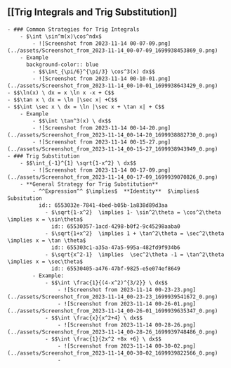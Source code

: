## [[Trig Integrals and Trig Substitution]]
	- ### Common Strategies for Trig Integrals
		- $\int \sin^m(x)\cos^ndx$
			- ![Screenshot from 2023-11-14 00-07-09.png](../assets/Screenshot_from_2023-11-14_00-07-09_1699938453869_0.png)
		- Example
		  background-color:: blue
			- $$\int_{\pi/6}^{\pi/3} \cos^3(x) dx$$
			- ![Screenshot from 2023-11-14 00-10-01.png](../assets/Screenshot_from_2023-11-14_00-10-01_1699938643429_0.png)
	- $$\ln(x) \ dx = x \ln x -x + C$$
	- $$\tan x \ dx = \ln |\sec x| +C$$
	- $$\int \sec x \ dx = \ln |\sec x + \tan x| + C$$
		- Example
			- $$\int \tan^3(x) \ dx$$
			- ![Screenshot from 2023-11-14 00-14-20.png](../assets/Screenshot_from_2023-11-14_00-14-20_1699938882730_0.png)
			- ![Screenshot from 2023-11-14 00-15-27.png](../assets/Screenshot_from_2023-11-14_00-15-27_1699938943949_0.png)
	- ### Trig Substitution
		- $$\int_{-1}^{1} \sqrt{1-x^2} \ dx$$
			- ![Screenshot from 2023-11-14 00-17-09.png](../assets/Screenshot_from_2023-11-14_00-17-09_1699939070826_0.png)
		- **General Strategy for Trig Substitution**
			- ^^Expression^^ $\implies$  **Identity**  $\implies$ Subsitution
			  id:: 6553032e-7841-4bed-b05b-1a838d89d3aa
				- $\sqrt{1-x^2}  \implies 1- \sin^2\theta = \cos^2\theta  \implies x = \sin\theta$
				  id:: 65530357-1acd-4298-b0f2-9c45298aaba0
				- $\sqrt{1+x^2}  \implies 1 + \tan^2\theta = \sec^2\theta  \implies x = \tan \theta$
				  id:: 655303c1-a35a-47a5-995a-482fd9f934b6
				- $\sqrt{x^2-1}  \implies  \sec^2\theta -1 = \tan^2\theta  \implies x = \sec\theta$
				  id:: 65530405-a476-47bf-9825-e5e074ef8649
			- Example:
				- $$\int \frac{1}{(4-x^2)^{3/2}} \ dx$$
					- ![Screenshot from 2023-11-14 00-23-23.png](../assets/Screenshot_from_2023-11-14_00-23-23_1699939541672_0.png)
					- ![Screenshot from 2023-11-14 00-26-01.png](../assets/Screenshot_from_2023-11-14_00-26-01_1699939635347_0.png)
				- $$\int \frac{x}{x^2+4} \ dx$$
					- ![Screenshot from 2023-11-14 00-28-26.png](../assets/Screenshot_from_2023-11-14_00-28-26_1699939748486_0.png)
				- $$\int \frac{1}{2x^2 +8x +6} \ dx$$
					- ![Screenshot from 2023-11-14 00-30-02.png](../assets/Screenshot_from_2023-11-14_00-30-02_1699939822566_0.png)
					-